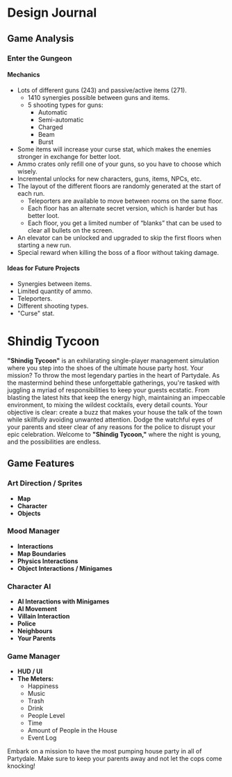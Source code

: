# Design Journal

## Game Analysis

### Enter the Gungeon

#### Mechanics

- Lots of different guns (243) and passive/active items (271).
  - 1410 synergies possible between guns and items.
  - 5 shooting types for guns:
    - Automatic
    - Semi-automatic
    - Charged
    - Beam
    - Burst
- Some items will increase your curse stat, which makes the enemies stronger in exchange for better loot.
- Ammo crates only refill one of your guns, so you have to choose which wisely.
- Incremental unlocks for new characters, guns, items, NPCs, etc.
- The layout of the different floors are randomly generated at the start of each run.
  - Teleporters are available to move between rooms on the same floor.
  - Each floor has an alternate secret version, which is harder but has better loot.
  - Each floor, you get a limited number of “blanks” that can be used to clear all bullets on the screen.
- An elevator can be unlocked and upgraded to skip the first floors when starting a new run.
- Special reward when killing the boss of a floor without taking damage.

#### Ideas for Future Projects

- Synergies between items.
- Limited quantity of ammo.
- Teleporters.
- Different shooting types.
- "Curse" stat.

# Shindig Tycoon

**"Shindig Tycoon"** is an exhilarating single-player management simulation where you step into the shoes of the ultimate house party host. Your mission? To throw the most legendary parties in the heart of Partydale. As the mastermind behind these unforgettable gatherings, you're tasked with juggling a myriad of responsibilities to keep your guests ecstatic. From blasting the latest hits that keep the energy high, maintaining an impeccable environment, to mixing the wildest cocktails, every detail counts. Your objective is clear: create a buzz that makes your house the talk of the town while skillfully avoiding unwanted attention. Dodge the watchful eyes of your parents and steer clear of any reasons for the police to disrupt your epic celebration. Welcome to **"Shindig Tycoon,"** where the night is young, and the possibilities are endless.

## Game Features

### Art Direction / Sprites

- **Map**
- **Character**
- **Objects**

### Mood Manager

- **Interactions**
- **Map Boundaries**
- **Physics Interactions**
- **Object Interactions / Minigames**

### Character AI

- **AI Interactions with Minigames**
- **AI Movement**
- **Villain Interaction**
- **Police**
- **Neighbours**
- **Your Parents**

### Game Manager

- **HUD / UI**
- **The Meters:**
  - Happiness
  - Music
  - Trash
  - Drink
  - People Level
  - Time
  - Amount of People in the House
  - Event Log

Embark on a mission to have the most pumping house party in all of Partydale. Make sure to keep your parents away and not let the cops come knocking!
